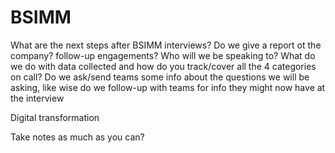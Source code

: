 # BSIMM

What are the next steps after BSIMM interviews? Do we give a report ot the company? follow-up engagements?
Who will we be speaking to?
What do we do with data collected and how do you track/cover all the 4 categories on call?
Do we ask/send teams some info about the questions we will be asking, like wise do we follow-up with teams for info they might now have at the interview

Digital transformation

Take notes as much as you can?

